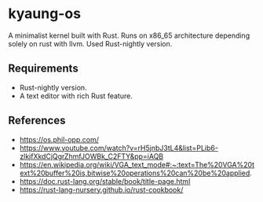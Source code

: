 # kyaung-os
A minimalist kernel built with Rust. Runs on x86_65 architecture depending solely on rust with llvm. Used Rust-nightly version.

## Requirements
- Rust-nightly version.
- A text editor with rich Rust feature.

## References
- https://os.phil-opp.com/
- https://www.youtube.com/watch?v=rH5jnbJ3tL4&list=PLib6-zlkjfXkdCjQgrZhmfJOWBk_C2FTY&pp=iAQB
- https://en.wikipedia.org/wiki/VGA_text_mode#:~:text=The%20VGA%20text%20buffer%20is,bitwise%20operations%20can%20be%20applied.
- https://doc.rust-lang.org/stable/book/title-page.html
- https://rust-lang-nursery.github.io/rust-cookbook/

